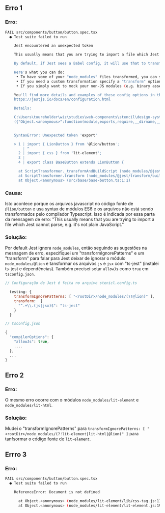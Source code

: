 ## Erro 1

### Erro:

```bash
FAIL src/components/button/button.spec.tsx
  ● Test suite failed to run

    Jest encountered an unexpected token

    This usually means that you are trying to import a file which Jest cannot parse, e.g. it's not plain JavaScript.

    By default, if Jest sees a Babel config, it will use that to transform your files, ignoring "node_modules".

    Here's what you can do:
     • To have some of your "node_modules" files transformed, you can specify a custom "transformIgnorePatterns" in your config.
     • If you need a custom transformation specify a "transform" option in your config.
     • If you simply want to mock your non-JS modules (e.g. binary assets) you can stub them out with the "moduleNameMapper" config option.

    You'll find more details and examples of these config options in the docs:
    https://jestjs.io/docs/en/configuration.html

    Details:

    C:\Users\toureholder\wiz\studies\web-components\stencil\design-system\node_modules\@lion\button\index.js:1
    ({"Object.<anonymous>":function(module,exports,require,__dirname,__filename,global,jest){export { LionButton } from './src/LionButton.js';
                                                                                             ^^^^^^

    SyntaxError: Unexpected token 'export'

    > 1 | import { LionButton } from '@lion/button';
        | ^
      2 | import { css } from 'lit-element';
      3 |
      4 | export class BaseButton extends LionButton {

      at ScriptTransformer._transformAndBuildScript (node_modules/@jest/transform/build/ScriptTransformer.js:537:17)
      at ScriptTransformer.transform (node_modules/@jest/transform/build/ScriptTransformer.js:579:25)
      at Object.<anonymous> (src/base/base-button.ts:1:1)

```

### Causa: 
Isto acontece porque os arquivos javascript no código fonte de `@lion/button` e usa syntax de módulos ES6 e os arquivos não está sendo transformados pelo compilador Typescript. Isso é indicada por essa parta da mensagem de erro: "This usually means that you are trying to import a file which Jest cannot parse, e.g. it's not plain JavaScript."

### Solução:
Por default Jest ignora `node_modules`, então seguindo as sugestões na mesnagem de erro, especifiquei um "transformIgnorePatterns" e um "transform" para falar para Jest deixar de ignorar o módulo `node_modules/@lion` e tansformar os arquivos `js` e `jsx` com "ts-jest" (instalei ts-jest e dependências).
Também precisei setar `allowJs` como `true` em `tsconfig.json`.

```javascript
// Configuração de Jest é feita no arquivo stenicl.config.ts

  testing: {
    transformIgnorePatterns: [ "<rootDir>/node_modules/(?!@lion)" ],
    transform:  {
      "^.+\\.(js|jsx)$": "ts-jest"
    }
  }
```

```javascript
// tsconfig.json

{
  "compilerOptions": {
    "allowJs": true,
    ....
  },
  ...
}
```


## Erro 2

### Erro:
O mesmo erro ocorre com o módulos `node_modules/lit-element` e `node_modules/lit-html`.

### Solução:
Mudei o "transformIgnorePatterns" para `transformIgnorePatterns: [ "<rootDir>/node_modules/(?!lit-element|lit-html|@lion)" ]` para tanfsormar o código fonte de `lit-element`.

## Errro 3

### Erro:
```bash
FAIL src/components/button/button.spec.tsx
  ● Test suite failed to run

    ReferenceError: Document is not defined

      at Object.<anonymous> (node_modules/lit-element/lib/css-tag.js:11:69)
      at Object.<anonymous> (node_modules/lit-element/lit-element.js:19:1)

```


